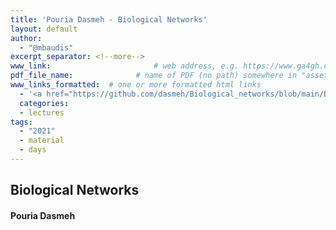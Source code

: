 ```yaml
---
title: 'Pouria Dasmeh - Biological Networks'
layout: default
author:
  - "@mbaudis"
excerpt_separator: <!--more-->
www_link: 						# web address, e.g. https://www.ga4gh.org; auto-linked
pdf_file_name: 				# name of PDF (no path) somewhere in "assets"; auto-linked
www_links_formatted:  # one or more formatted html links
  - '<a href="https://github.com/dasmeh/Biological_networks/blob/main/Bio390_Pouria_Dasmeh.pdf">[2021 lecture slides] (Pouria Dasmeh)</a>'
  categories:
  - lectures
tags:
  - "2021"
  - material
  - days
---
```


## Biological Networks
#### Pouria Dasmeh

<!--more-->
